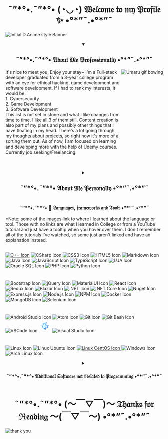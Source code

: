<h1 align="center">˜”*°•.˜”*°• (◔◡◔) 𝔚𝔢𝔩𝔠𝔬𝔪𝔢 𝔱𝔬 𝔪𝔶 𝔓𝔯𝔬𝔣𝔦𝔩𝔢 ✨ •°*”˜.•°*”˜</h1>

![Initial D Anime style Banner](https://github.com/KagamiharaYuzu/KagamiharaYuzu/blob/main/assets/Banner.png?raw=true)

<details open>
<summary align="center"><h2>˜”*°•.˜”*°• 𝔄𝔟𝔬𝔲𝔱 𝔐𝔢 𝔓𝔯𝔬𝔣𝔢𝔰𝔰𝔦𝔬𝔫𝔞𝔩𝔩𝔶 •°*”˜.•°*”˜</h2></summary>
<p><img src="https://media.tenor.com/zwI7aF4S7w4AAAAC/umaru-bow.gif" align="right" alt="Umaru gif bowing" height="250"/>
It's nice to meet you. Enjoy your stay~
I'm a Full-stack developer graduated from a 3-year college program with an eye for ethical hacking, game development and software development. If I had to rank my interests, it would be:<br>  
1. Cybersecurity<br>
2. Game Development<br>
3. Software Development<br>
This list is not set in stone and what I like changes from time to time. I like all 3 of them still.
Content creation is also part of my plans and possibly other things that I have floating in my head. There's a lot going through my thoughts about projects, so right now it's more of a sorting them out. As of now, I am focused on learning and developing more with the help of Udemy courses. Currently job seeking/Freelancing.</p><br><br>

<details>
<summary align="center"><h2>˜”*°•.˜”*°• 𝔄𝔟𝔬𝔲𝔱 𝔐𝔢 𝔓𝔢𝔯𝔰𝔬𝔫𝔞𝔩𝔩𝔶 •°*”˜.•°*”˜</h3></summary>
- <b>Hobbies</b> : soccer, saxophone, PC Building, filming, photography, gaming, streaming. I would include drawing, pen spinning and graphic design, however I haven't practiced enough, but they do interest me among other things. I'll keep this list short.
<br>what do I watch?<br>Mainly anime and had random YouTube videos. It's either music or a video about something random or a documentary. There's a few other shows that I've seen that aren't anime like Peeky Blinders and that was a real good show.<br>>What are my music tastes?<br>It's complicated... (meme reference). Seriously though, there's plenty. Here's a few: Eurobeat, vocaloid, Phonk, Hard Phonk, Lo-Fi, Instrumental Rap Beats, Classical, etc...
  
<h3 align="center">˜”*°•.˜”*°• 𝔄 𝔉𝔢𝔴 𝔐𝔬𝔯𝔢 𝔏𝔦𝔱𝔱𝔩𝔢 𝔗𝔥𝔦𝔫𝔤𝔰: •°*”˜.•°*”˜</h3>

- 🔭 Currently working on a MERN Full-stack project
- 🌱 Presently learning C++ and almost done with the online course
- 👯 Seeking to collaborate on content creation and/or development projects
- 💬 Ask me about anything really, I'm pretty open
- ⚡ Fun fact: **major** car enthusiast and some co-workers found it weird that a developer would also be into cars lol.
  
<details><summary align="center"><h3>˜”*°•.˜”*°• 𝔚𝔥𝔢𝔯𝔢 𝔇𝔦𝔡 𝔱𝔥𝔢 𝔑𝔞𝔪𝔢 𝔉𝔬𝔪𝔢 𝔉𝔯𝔬𝔪? •°*”˜.•°*”˜</h3></summary>Very simple, I picked the first name and last name of 2 different characters I liked from 2 anime that I've watched and enjoyed.<br>Does the name mean anything? I have no idea. I hope it's not idiotic. Probably not the best way to come up with a name, but considering I've been using this name for so long it just stuck with me at this point and I like it. Just a little fun story if you were curious.（*＾-＾*）</details>
</details>

<h3 align="center">˜”*°•.˜”*°• 🧰 𝔏𝔞𝔫𝔤𝔲𝔞𝔤𝔢𝔰, 𝔣𝔯𝔞𝔪𝔢𝔴𝔬𝔯𝔨𝔰 𝔞𝔫𝔡 𝔗𝔬𝔬𝔩𝔰 •°*”˜.•°*”˜</h4>
*Note: some of the images link to where I learned about the language or tool. Those with no links are what I learned in College or from a YouTube tutorial and just have a tooltip when you hover over them. I don't remember all of the tutorials I've watched, so some just aren't linked and have an explanation instead.

<br>
<br>
<p>
<a href="https://www.udemy.com/course/beginning-c-plus-plus-programming/" target="_blank" rel="noreferrer" ><img src="https://cdn.jsdelivr.net/gh/devicons/devicon/icons/cplusplus/cplusplus-original.svg" alt="C++ Icon" width="40" height="40" title="C++: learning this from a Udemy course. I have a repo with all the projects following this course."/></a> <img src="https://cdn.jsdelivr.net/gh/devicons/devicon/icons/csharp/csharp-original.svg" alt="CSharp Icon" width="40" height="40" title="C#: Learned this in college from my web programming classes"/>
<img src="https://cdn.jsdelivr.net/gh/devicons/devicon/icons/css3/css3-original.svg" alt="CSS3 Icon" width="40" height="40" title="CSS3: Learned this in college from my web programming classes"/>
<img src="https://cdn.jsdelivr.net/gh/devicons/devicon/icons/html5/html5-original.svg" alt="HTML5 Icon" width="40" height="40" title="HTML5: Learned this in college from my web programming classes"/>
<img src="https://icon-library.com/images/markdown-icon/markdown-icon-3.jpg" alt="Markdown Icon" width="40" height="40" title="Markdown: Learned this from a cheatsheet I found on the internet"/>
<img src="https://cdn.jsdelivr.net/gh/devicons/devicon/icons/java/java-original.svg" alt="Java Icon" width="40" height="40" title="Java: Learned this in college from my programming classes"/>
<img src="https://cdn.jsdelivr.net/gh/devicons/devicon/icons/javascript/javascript-original.svg" alt="JavaScript Icon" width="40" height="40" title="JavaScript: Learned this in college from my web programming classes"/>
<img src="https://cdn.jsdelivr.net/gh/devicons/devicon/icons/typescript/typescript-original.svg" alt="TypeScript Icon" width="40" height="40" title="TypeScript: YouTube tutorial by 'Programming with Mosh'"/>
<img src="https://cdn.jsdelivr.net/gh/devicons/devicon/icons/lua/lua-plain-wordmark.svg" alt="LUA Icon" width="40" height="40" title="LUA: YouTube tutorial from 'freeCodeCamp.org'"/>
<img src="https://cdn.jsdelivr.net/gh/devicons/devicon/icons/oracle/oracle-original.svg" alt="Oracle SQL Icon" width="40" height="40" title="Learned Oracle SQL in college from my database classes"/>
<img src="https://cdn.jsdelivr.net/gh/devicons/devicon/icons/php/php-original.svg" alt="PHP Icon" width="40" height="40" title="PHP: Learned this in college from my web programming classes"/>
<img src="https://cdn.jsdelivr.net/gh/devicons/devicon/icons/python/python-original.svg" alt="Python Icon" width="40" height="40" title="Python: Learned this in college from my programming classes"/></p>

#

<img src="https://cdn.jsdelivr.net/gh/devicons/devicon/icons/bootstrap/bootstrap-original.svg" alt="Bootstrap Icon" width="40" height="40" title="Bootstrap: Learned this in college from my web programming classes"/> <img src="https://cdn.jsdelivr.net/gh/devicons/devicon/icons/jquery/jquery-original.svg" alt="jQuery Icon" width="40" height="40" title="jQuery: Learned this in college from my web programming classes"/>
<img src="https://cdn.jsdelivr.net/gh/devicons/devicon/icons/materialui/materialui-original.svg" alt="MaterialUI Icon" width="40" height="40" title="MaterialUI: Learned this from YouTube tutorial. Check my MERN Stack repo for more info on the tutorial"/>
<img src="https://cdn.jsdelivr.net/gh/devicons/devicon/icons/react/react-original.svg" alt="React Icon" width="40" height="40" title="React: Learned this from a freeCodeCamp.org tutorial."/>
<img src="https://cdn.jsdelivr.net/gh/devicons/devicon/icons/redux/redux-original.svg" alt="Redux Icon" width="40" height="40" title="Redux: Learned this from YouTube tutorial. Check my MERN Stack repo for more info on the tutorial"/>
<img src="https://cdn.worldvectorlogo.com/logos/blazor.svg" alt="Blazor Icon" width="40" height="40" title="Blazor: Learned this in college from my web programming classes"/>
<img src="https://cdn.jsdelivr.net/gh/devicons/devicon/icons/dot-net/dot-net-original.svg" alt=".NET Icon" width="40" height="40" title=".NET: Learned this in college from my web programming classes"/>
<img src="https://cdn.jsdelivr.net/gh/devicons/devicon/icons/dotnetcore/dotnetcore-original.svg" alt=".NET Core Icon" width="40" height="40" title=".NET Core: Learned this in college from my web programming classes"/>
<img src="https://cdn.jsdelivr.net/gh/devicons/devicon/icons/nuget/nuget-original.svg" alt="Nuget Icon" width="40" height="40" title="Nuget: Learned this in college from my web programming classes"/>
<img src="https://cdn.jsdelivr.net/gh/devicons/devicon/icons/express/express-original.svg" alt="Express.js Icon" width="40" height="40" title="Express.js: Learned this from YouTube tutorial. Check my MERN Stack repo for more info on the tutorial"/>
<img src="https://cdn.jsdelivr.net/gh/devicons/devicon/icons/nodejs/nodejs-original.svg" alt="Node.js Icon" width="40" height="40" title="Node.js: Learned this in college from my web programming classes"/>
<img src="https://cdn.jsdelivr.net/gh/devicons/devicon/icons/npm/npm-original-wordmark.svg" alt="NPM Icon" width="40" height="40" title="NPMLearned this in college from my web programming classes"/>
<img src="https://cdn.jsdelivr.net/gh/devicons/devicon/icons/docker/docker-original.svg" alt="Docker Icon" width="40" height="40" title="Docker: Learned this in college from my web programming classes"/>
<img src="https://cdn.jsdelivr.net/gh/devicons/devicon/icons/mongodb/mongodb-original.svg" alt="MongoDB Icon" width="40" height="40" title="MongoDB: Learned this from YouTube tutorial. Check my MERN Stack repo for more info on the tutorial"/>
<img src="https://cdn.jsdelivr.net/gh/devicons/devicon/icons/selenium/selenium-original.svg" alt="Selenium Icon" width="40" height="40" title="Selenium Test Framework: Learned this on the job when I was contracted as a Junior Tester."/>

#

<img src="https://cdn.jsdelivr.net/gh/devicons/devicon/icons/androidstudio/androidstudio-original.svg" alt="Android Studio Icon" width="40" height="40" title="Android Studio: Learned this in college from my mobile programming class"/> <img src="https://cdn.jsdelivr.net/gh/devicons/devicon/icons/atom/atom-original.svg" alt="Atom Icon" width="40" height="40" title="Atom Text Editor: Friend showed me this text editor and it's amazing. Use it sometimes but it's no longer my main one."/>
<img src="https://cdn.jsdelivr.net/gh/devicons/devicon/icons/git/git-original.svg" alt="Git Icon" width="40" height="40" title="GIT: Learned this from some YouTube tutorials and college progression"/>
<img src="https://cdn.jsdelivr.net/gh/devicons/devicon/icons/bash/bash-original.svg" alt="Git Bash Icon" width="40" height="40" title="Git Bash: Learned this from some YouTube tutorials and college progression"/>
<img src="https://cdn.jsdelivr.net/gh/devicons/devicon/icons/vscode/vscode-original.svg" alt="VSCode Icon" width="40" height="40" title="Visual Studio Code: Learned to use this in college and the plugins are from a mix of YouTube and College"/>
<img src="https://raw.githubusercontent.com/VSCodium/vscodium/master/src/stable/resources/linux/code.png" alt="VSCode Icon" width="40" height="40" title="Visual Studio Codium: It's a build of visual studio code with all telemetry and tracking disabled"/>
<img src="https://cdn.jsdelivr.net/gh/devicons/devicon/icons/visualstudio/visualstudio-plain.svg" alt="Visual Studio Icon" width="40" height="40" title="Visual Studio: Learned to use this in college and the plugins are from a mix of YouTube and College"/>

#

<img src="https://cdn.jsdelivr.net/gh/devicons/devicon/icons/linux/linux-original.svg" alt="Linux Icon" width="40" height="40"/> <img src="https://cdn.jsdelivr.net/gh/devicons/devicon/icons/ubuntu/ubuntu-plain.svg" alt="Linux Ubuntu Icon" width="40" height="40" title="Linux Ubuntu: Learned it from my Hardware classes in college."/>
<a href="https://www.udemy.com/course/linux-administration-bootcamp/" target="_blank" rel="noreferrer" ><img src="https://cdn.jsdelivr.net/gh/devicons/devicon/icons/centos/centos-original.svg" alt="Linux CentOS Icon" width="40" height="40" title="Linux CentOS: Learned from Udemy course on Linux Administration"/> </a>
<img src="https://cdn.jsdelivr.net/gh/devicons/devicon/icons/windows8/windows8-original.svg" alt="Windows Icon" width="40" height="40" title="Windows is my main OS however I'm looking to switch to Linux very soon"/>
<img src="https://cdn0.iconfinder.com/data/icons/flat-round-system/512/archlinux-512.png" alt="Arch Linux Icon" width="40" height="40" title="Arch Linux: Touched this a little from an online course,but haven't switched to it or have used it extensively yet."/>

<details><summary align="center"><h3>˜”*°•.˜”*°• 𝔄𝔡𝔡𝔦𝔱𝔦𝔬𝔫𝔞𝔩 𝔖𝔬𝔣𝔱𝔴𝔞𝔯𝔢 𝔫𝔬𝔱 ℜ𝔢𝔩𝔞𝔱𝔢𝔡 𝔱𝔬 𝔓𝔯𝔬𝔤𝔯𝔞𝔪𝔪𝔦𝔫𝔤 •°*”˜.•°*”˜</h3></summary>
<img src="https://cdn.jsdelivr.net/gh/devicons/devicon/icons/aftereffects/aftereffects-original.svg" alt="After Effects Icon" width="40" height="40" title="made a few video projects with this however that YouTube channel is Effectively dead and didn't really know what I was doing."/> <img src="https://upload.wikimedia.org/wikipedia/commons/thumb/9/90/DaVinci_Resolve_17_logo.svg/65px-DaVinci_Resolve_17_logo.svg.png" alt="DaVinci Resolve Icon" width="40" height="40" title="seems like a great alternative to after effects and premiere pro. Used this in my first year of college in web programming for an assignment but no extensive knowledge yet."/> <a href="https://www.udemy.com/course/blendertutorial/" target="_blank" rel="noreferrer"><img src="https://cdn.jsdelivr.net/gh/devicons/devicon/icons/blender/blender-original.svg" alt="Blender Icon" width="40" height="40" title="Did a Udemy course on 3D modeling."/></a> <img src="https://cdn.jsdelivr.net/gh/devicons/devicon/icons/premierepro/premierepro-original.svg" alt="Premiere Pro Icon" width="40" height="40" title="same as after effects, did a few projects a while ago."/> <img src="https://cdn.jsdelivr.net/gh/devicons/devicon/icons/photoshop/photoshop-plain.svg" alt="Photoshop Icon" width="40" height="40" title="I use this often to make my own simple things like a banner or a simple logo."/>
</details>

<h1 align="center">˜”*°•.˜”*°• (～￣▽￣)～ 𝔗𝔥𝔞𝔫𝔨𝔰 𝔣𝔬𝔯 ℜ𝔢𝔞𝔡𝔦𝔫𝔤 ～(￣▽￣～) •°*”˜.•°*”˜</h1>
  
![thank you](https://media.tenor.com/ViJI4bk40EwAAAAC/ore-monogatari-yamato-rinko.gif)
